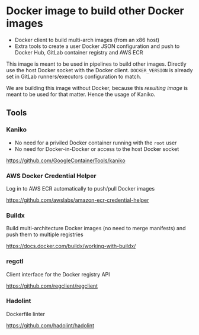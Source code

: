 # Docker image to build other Docker images

* Docker client to build multi-arch images (from an x86 host)
* Extra tools to create a user Docker JSON configuration and push to Docker Hub, GitLab container registry and AWS ECR

This image is meant to be used in pipelines to build other images. Directly use the host Docker socket
with the Docker client. `DOCKER_VERSION` is already set in GitLab runners/executors configuration to match.

We are building this image without Docker, because this *resulting image* is meant to be used for that matter.
Hence the usage of Kaniko.

## Tools

### Kaniko

* No need for a priviled Docker container running with the `root` user
* No need for Docker-in-Docker or access to the host Docker socket

https://github.com/GoogleContainerTools/kaniko

### AWS Docker Credential Helper

Log in to AWS ECR automatically to push/pull Docker images

https://github.com/awslabs/amazon-ecr-credential-helper

### Buildx

Build multi-architecture Docker images (no need to merge manifests) and push them to multiple registries

https://docs.docker.com/buildx/working-with-buildx/

### regctl

Client interface for the Docker registry API

https://github.com/regclient/regclient

### Hadolint

Dockerfile linter

https://github.com/hadolint/hadolint

